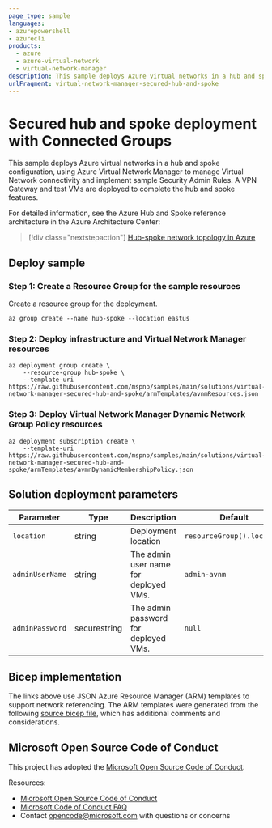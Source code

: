```yaml
---
page_type: sample
languages:
- azurepowershell
- azurecli
products:
  - azure
  - azure-virtual-network
  - virtual-network-manager
description: This sample deploys Azure virtual networks in a hub and spoke connectivity configuration, using Azure Virtual Network Manager to manage Virtual Network connectivity and implement sample Security Admin Rules. A VPN gateway and test VMs are included.
urlFragment: virtual-network-manager-secured-hub-and-spoke
---
```


# Secured hub and spoke deployment with Connected Groups

This sample deploys Azure virtual networks in a hub and spoke configuration, using Azure Virtual Network Manager to manage Virtual Network connectivity and implement sample Security Admin Rules. A VPN Gateway and test VMs are deployed to complete the hub and spoke features.

For detailed information, see the Azure Hub and Spoke reference architecture in the Azure Architecture Center:

> [!div class="nextstepaction"]
> [Hub-spoke network topology in Azure](https://learn.microsoft.com/azure/architecture/reference-architectures/hybrid-networking/hub-spoke)

## Deploy sample

### Step 1: Create a Resource Group for the sample resources

Create a resource group for the deployment.

```azurecli-interactive
az group create --name hub-spoke --location eastus
```

### Step 2: Deploy infrastructure and Virtual Network Manager resources

```azurecli-interactive
az deployment group create \
    --resource-group hub-spoke \
    --template-uri https://raw.githubusercontent.com/mspnp/samples/main/solutions/virtual-network-manager-secured-hub-and-spoke/armTemplates/avnmResources.json
```

### Step 3: Deploy Virtual Network Manager Dynamic Network Group Policy resources

```azurecli-interactive
az deployment subscription create \
    --template-uri https://raw.githubusercontent.com/mspnp/samples/main/solutions/virtual-network-manager-secured-hub-and-spoke/armTemplates/avmnDynamicMembershipPolicy.json
```

## Solution deployment parameters

| Parameter | Type | Description | Default |
|---|---|---|--|
| `location` | string | Deployment location | `resourceGroup().location` | 
| `adminUserName` | string | The admin user name for deployed VMs. | `admin-avnm` |
| `adminPassword` | securestring | The admin password for deployed VMs. | `null` |


## Bicep implementation

The links above use JSON Azure Resource Manager (ARM) templates to support network referencing. The ARM templates were generated from the following [source bicep file](https://github.com/mspnp/samples/blob/main/solutions/virtual-network-manager-secured-hub-and-spoke/bicep/main.bicep), which has additional comments and considerations.

## Microsoft Open Source Code of Conduct

This project has adopted the [Microsoft Open Source Code of Conduct](https://opensource.microsoft.com/codeofconduct/).

Resources:

- [Microsoft Open Source Code of Conduct](https://opensource.microsoft.com/codeofconduct/)
- [Microsoft Code of Conduct FAQ](https://opensource.microsoft.com/codeofconduct/faq/)
- Contact [opencode@microsoft.com](mailto:opencode@microsoft.com) with questions or concerns
